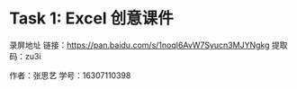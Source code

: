 Task 1: Excel 创意课件
====
录屏地址
  链接：https://pan.baidu.com/s/1noqI6AvW7Syucn3MJYNgkg 
  提取码：zu3i 

作者：张思艺  学号：16307110398
